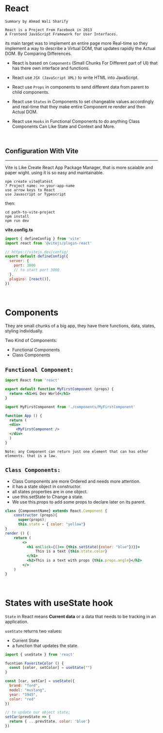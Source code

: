 # React

`Summary by Ahmad Wali Sharify`

    React is a Project From Facebook in 2013
    A Frontend JavaScript Framework for User Interfaces.

its main target was to implement an entire page more Real-time
so they implement a way to describe a Virtual DOM, that updates rapidly the Actual DOM. By Comparing Differences.

- React is based on `Components` (Small Chunks For Different part of UI) that has there own interface and functions.

- React use `JSX (JavaScript XML)` to write HTML into JavaScript.

- React use `Props` in components to send different data from 
parent to child components.

- React use `States` in Components to set changeable values accordingly and real-time that they make entire Component re render and then Actual DOM.

- React use `Hooks` in Functional Components to do anything Class Components Can Like State and Context and More.

<br>

## Configuration With Vite
---
Vite is Like Create React App Package Manager, that is more scalable and paper wight. using it is so easy and maintainable. 

```
npm create vite@latest
? Project name: >> your-app-name
use arrow keys to React
use Javascript or Typescript
```
then:
```
cd path-to-vite-project
npm install
npm run dev 
```
**vite.config.ts**
```javascript
import { defineConfig } from 'vite'
import react from '@vitejs/plugin-react'

// https://vitejs.dev/config/
export default defineConfig({
  server: {
    port: 3000
    // to start port 3000
  },
  plugins: [react()],
})
```

<br>

# Components

They are small chunks of a big app, they have there functions, data, states, styling individually.  

Two Kind of Components:
- Functional Components
- Class Components



## `Functional Component:` 
```jsx
import React from 'react'

export default function MyFirstComponent (props) {
  return <h1>Hi Dev World</h1>
}

import MyFirstComponent from './components/MyFirstComponent'

function App () {
  return (
  <div>
     <MyFirstComponent />
  </div>
  )
}
```
    Note: any Component can return just one element that can has other elements. that is a law.

## `Class Components:`

- Class Components are more Ordered and needs more attention. 
- it has a state object in constructor.
- all states properties are in one object.
- use this.setState to Change a state.
- We use this.props to add some props to declare later on its parent.

```jsx
class {ComponentName} extends React.Component {
	constructor (props){
	  super(props);
	  this.state = { color: "yellow"}
}
render () {
	return (
    	<>
          <h1 onClick={()=> {this.setState({color: "blue"})}}>
              This is a text {this.state.color}
          </h1>
          <h2>This is a text with props {this.props.angle}</h2>
        </>
    )
}
```

<br>

# States with useState hook

`State` in React means **Current data** or a data that needs to be tracking in an application.

`useState` returns two values: 
- Current State
- a function that updates the state.

```jsx
import { useState } from 'react'

fucntion FavoriteColor () {
  const [color, setColor] = useState("")
}

const [car, setCar] = useState({
  brand: "ford",
  model: "mustang",
  year: "1945",
  color: "red"
})

// to update our object state:
setCar(prevState => {
  return { ...prevState, color: 'blue'} 
})
```

<br>



